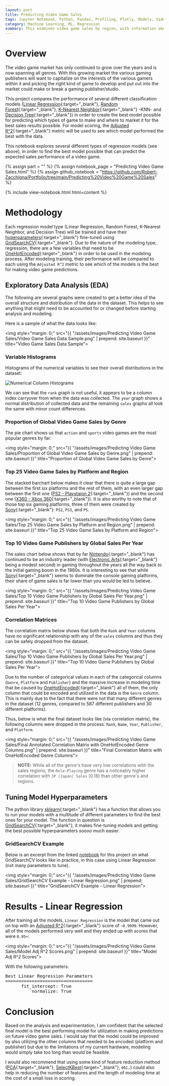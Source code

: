 ```yaml
---
layout: post
title: Predicting Video Game Sales
tags: Jupyter Notebook, Python, Pandas, Profiling, Plotly, Models, Video Games
category: Machine Learning, ML, Regression
summary: This examines video game sales by region, with information about the type of video game being sold, in order to create a model to predict the expected sales performance.
---
```




# Overview

The video game market has only continued to grow over the years and is now spanning all genres. With this growing 
market the various gaming publishers will want to capitalize on the interests of the various gamers within it and picking 
the right kind of game to develop and put out into the market could make or break a gaming publisher/studio.

This project compares the performance of several different classification models 
([Linear Regression](https://machinelearningmastery.com/linear-regression-for-machine-learning/){:target="_blank"}, 
[Random Forest](https://en.wikipedia.org/wiki/Random_forest){:target="_blank"}, 
[K-Nearest Neighbor](https://en.wikipedia.org/wiki/K-nearest_neighbors_algorithm){:target="_blank"} -KNN- and 
[Decision Tree](https://towardsdatascience.com/decision-trees-in-machine-learning-641b9c4e8052){:target="_blank"}) 
in order to create the best model possible for predicting which types of game to make and where to market it for the best
sales results possible. For model scoring, the [Adjusted R^2](https://www.statisticshowto.com/probability-and-statistics/statistics-definitions/adjusted-r2/){:target="_blank"}
metric will be used to see which model performed the best with the data.

This notebook explores several different types of regression models (see above), in order to find the best model possible 
that can predict the expected sales performance of a video game.

{% assign part = "" %}
{% assign notebook_page = "Predicting Video Game Sales.html" %}
{% assign github_notebook = "https://github.com/Robert-Zacchigna/Portfolio/tree/main/Predicting%20Video%20Game%20Sales" %}

{% include view-notebook.html html=content %}


# Methodology

Each regression model type (Linear Regression, Random Forest, K-Nearest Neighbor, and Decision Tree) will be trained and have their
[hyperparameters](https://en.wikipedia.org/wiki/Hyperparameter_(machine_learning)){:target="_blank"} fine-tuned using 
[GridSearchCV](https://scikit-learn.org/stable/modules/generated/sklearn.model_selection.GridSearchCV.html){:target="_blank"}.
Due to the nature of the modeling type, regression, there are a few variables that need to be 
[OneHotEncoded](https://hackernoon.com/what-is-one-hot-encoding-why-and-when-do-you-have-to-use-it-e3c6186d008f){:target="_blank"}
in order to be used in the modeling process. After modeling training, their performance will be compared to each using the
`Adjusted R^2` metric to see which of the models is the best for making video game predictions.


## Exploratory Data Analysis (EDA)

The following are several graphs were created to get a better idea of the overall structure and distribution of the data
in the dataset. This helps to see anything that might need to be accounted for or changed before starting analysis and modeling. 

Here is a sample of what the data looks like:

<img style="margin: 0;" src="{{ "/assets/images/Predicting Video Game Sales/Video Game Sales Data Sample.png" | prepend: site.baseurl }}" title="Video Game Sales Data Sample">


### Variable Histograms

Histograms of the numerical variables to see their overall distributions in the dataset:

<div style="max-width: 870px;">
    <img style="margin: 0;" src="{{ "/assets/images/Predicting Video Game Sales/Numerical Column Histograms.png" | prepend: site.baseurl }}" title="Numerical Column Histograms">
</div>

<p></p>

We can see that the `rank` graph is not useful, it appears to be a column index carryover from when the data was collected. 
The `year` graph shows a normal distribution of collected data and the remaining `sales` graphs all look the same with minor 
count differences. 


### Proportion of Global Video Game Sales by Genre

The pie chart shows us that `action` and `sports` video games are the most popular genres by far:

<img style="margin: 0;" src="{{ "/assets/images/Predicting Video Game Sales/Proportion of Global Video Game Sales by Genre.png" | prepend: site.baseurl }}" title="Proportion of Global Video Game Sales by Genre">


### Top 25 Video Game Sales by Platform and Region

The stacked barchart below makes it clear that there is quite a large gap between the first six platforms and the rest of 
them, with an even larger gap between the first one ([PS2 - Playstaion 2](https://en.wikipedia.org/wiki/PlayStation_2){:target="_blank"}) 
and the second one ([X360 - Xbox 360](https://en.wikipedia.org/wiki/Xbox_360){:target="_blank"}). It is 
also worthy to note that of those top six gaming platforms, three of them were created by 
[Sony](https://en.wikipedia.org/wiki/Sony){:target="_blank"}: `PS2`, `PS3`, and `PS`.

<img style="margin: 0;" src="{{ "/assets/images/Predicting Video Game Sales/Top 25 Video Game Sales by Platform and Region.png" | prepend: site.baseurl }}" title="Top 25 Video Game Sales by Platform and Region">


### Top 10 Video Game Publishers by Global Sales Per Year

The sales chart below shows that by far [Nintendo](https://en.wikipedia.org/wiki/Nintendo){:target="_blank"} has continued
to be an industry leader (with [Electronic Arts](https://en.wikipedia.org/wiki/Electronic_Arts){:target="_blank"} being a 
modest second) in gaming throughout the years all the way back to the initial gaming boom in the 1980s. It is interesting 
to see that while [Sony](https://en.wikipedia.org/wiki/Sony){:target="_blank"} seems to dominate the console gaming platforms, 
their share of game sales is far lower than you would be led to believe.

<img style="margin: 0;" src="{{ "/assets/images/Predicting Video Game Sales/Top 10 Video Game Publishers by Global Sales Per Year.png" | prepend: site.baseurl }}" title="Top 10 Video Game Publishers by Global Sales Per Year">


### Correlation Matrices

The correlation matrix below shows that both the `Rank` and `Year` columns have no significant relationship with any of the 
`sales` columns and thus they can be safely dropped from the dataset.

<img style="margin: 0;" src="{{ "/assets/images/Predicting Video Game Sales/Top 10 Video Game Publishers by Global Sales Per Year.png" | prepend: site.baseurl }}" title="Top 10 Video Game Publishers by Global Sales Per Year">

Due to the number of categorical values in each of the categorical columns (`Genre`, `Platform` and `Publisher`) and the
massive increase in modeling time that be caused by [OneHotEncoded](https://hackernoon.com/what-is-one-hot-encoding-why-and-when-do-you-have-to-use-it-e3c6186d008f){:target="_blank"}
all of them, the only column that could be encoded and utilized in the data is the `Genre` column. This is mainly due to 
the fact that there were not that many different genres in the dataset (12 genres, compared to 587 different publishers and 30 different platforms). 

Thus, below is what the final dataset looks like (via correlation matrix), the following columns were dropped in the 
process: `Rank`, `Name`, `Year`, `Publisher`, and `Platform`.

<img style="margin: 0;" src="{{ "/assets/images/Predicting Video Game Sales/Final Annotated Correlation Matrix with OneHotEncoded Genre Columns.png" | prepend: site.baseurl }}" title="Final Correlation Matrix with OneHotEncoded Genre Columns">

> **NOTE:** While all of the genre's have very low correlations with the sales regions, the `Role-Playing` genre has a 
> noticeably higher correlation with `JP (Japan) Sales` (0.18) than other genre's and regions.


## Tuning Model Hyperparameters

The python library [sklearn](https://scikit-learn.org/stable/index.html){:target="_blank"} has a function that allows you 
to run your models with a multitude of different parameters to find the best ones for your model. The function in question 
is [GridSearchCV](https://scikit-learn.org/stable/modules/generated/sklearn.model_selection.GridSearchCV.html){:target="_blank"},
it makes fine-tuning models and getting the best possible hyperparameters *soooo* much easier.


### GridSearchCV Example

Below is an excerpt from the linked [notebook](#view-jupyter-notebook) for this project on what GridSearchCV looks like 
in practice, in this case using Linear Regression (not many parameters to tune).

<img style="margin: 0;" src="{{ "/assets/images/Predicting Video Game Sales/GridSearchCV Example - Linear Regression.png" | prepend: site.baseurl }}" title="GridSearchCV Example - Linear Regression">


# Results - Linear Regression

After training all the models, `Linear Regression` is the model that came out on top with an 
[Adjusted R^2](https://www.statisticshowto.com/probability-and-statistics/statistics-definitions/adjusted-r2/){:target="_blank"}
score of `~0.9999`. However, all of the models performed very well and they ended up with scores that were `0.95+`:

<img style="margin: 0;" src="{{ "/assets/images/Predicting Video Game Sales/Model Adj R^2 Scores.png" | prepend: site.baseurl }}" title="Model Adj R^2 Scores">

With the following parameters:

<div class="language-text highlighter-rouge" style="max-width: 357px !important;">
<pre class="highlight">
Best Linear Regression Parameters
=================================
      fit_intercept: True
          normalize: True
</pre>
</div>

# Conclusion

Based on the analysis and experimentation, I am confident that the selected final model is the best performing model for 
utilization in making predictions on future video game sales. I would say that the model could be improved by also utilizing 
the other columns that needed to be encoded (platform and publisher) but due to the limitations of my current hardware, 
modeling would simply take too long than would be feasible.

I would also recommend that using some kind of feature reduction method 
([PCA](https://towardsdatascience.com/a-one-stop-shop-for-principal-component-analysis-5582fb7e0a9c){:target="_blank"}, 
[SelectKBest](https://www.datatechnotes.com/2021/02/seleckbest-feature-selection-example-in-python.html){:target="_blank"}, 
etc..) could also help in reducing the number of features and the length of modeling time at the cost of a small loss in scoring.

